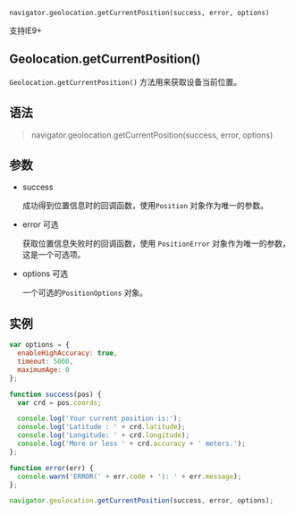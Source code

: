 `navigator.geolocation.getCurrentPosition(success, error, options)`

支持IE9+

## Geolocation.getCurrentPosition()

`Geolocation.getCurrentPosition()` 方法用来获取设备当前位置。

**语法**
---

> navigator.geolocation.getCurrentPosition(success, error, options)

**参数**
---

* success

    成功得到位置信息时的回调函数，使用`Position` 对象作为唯一的参数。

* error 可选

    获取位置信息失败时的回调函数，使用 `PositionError` 对象作为唯一的参数，这是一个可选项。 

* options 可选

    一个可选的`PositionOptions` 对象。

**实例**
---

```js
var options = {
  enableHighAccuracy: true,
  timeout: 5000,
  maximumAge: 0
};

function success(pos) {
  var crd = pos.coords;

  console.log('Your current position is:');
  console.log('Latitude : ' + crd.latitude);
  console.log('Longitude: ' + crd.longitude);
  console.log('More or less ' + crd.accuracy + ' meters.');
};

function error(err) {
  console.warn('ERROR(' + err.code + '): ' + err.message);
};

navigator.geolocation.getCurrentPosition(success, error, options);
```